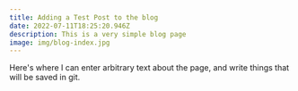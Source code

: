 ```yaml
---
title: Adding a Test Post to the blog
date: 2022-07-11T18:25:20.946Z
description: This is a very simple blog page
image: img/blog-index.jpg
---
```

Here's where I can enter arbitrary text about the page, and write things that will be saved in git.